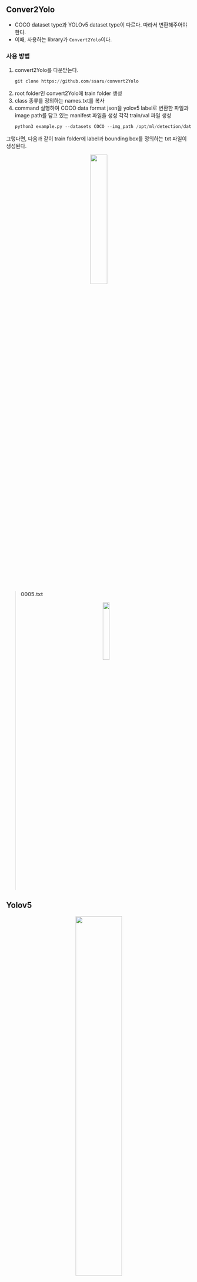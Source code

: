 ## Conver2Yolo

- COCO dataset type과 YOLOv5 dataset type이 다르다. 따라서 변환해주어야 한다.
- 이때, 사용하는 library가 `Convert2Yolo`이다.

### 사용 방법

1. convert2Yolo를 다운받는다.
    ```python
    git clone https://github.com/ssaru/convert2Yolo
    ```
2. root folder인 convert2Yolo에 train folder 생성
3. class 종류를 정의하는 names.txt를 복사
4. command 실행하여 COCO data format json을 yolov5 label로 변환한 파일과 image path를 담고 있는 manifest 파일을 생성 각각 train/val 파일 생성
    ```python
    python3 example.py --datasets COCO --img_path /opt/ml/detection/dataset/train1 --label /opt/ml/detection/dataset/train.json --convert_output_path ./ --img_type ".jpg" --manifest_path ./ --cls_list_file names.txt
    ```
그렇다면, 다음과 같이 train folder에 label과 bounding box를 정의하는 txt 파일이 생성된다.

<p align="center"><img src="https://user-images.githubusercontent.com/57162812/159856733-6579e32e-251d-43cb-93d1-37e8836e3e43.png" width = "30%"></p>

> **0005.txt**
> 
> <p align="center"><img src="https://user-images.githubusercontent.com/57162812/159856887-9bf95617-514f-443c-a17a-53fc66967deb.png" width="20%"></p>

## Yolov5
<p align="center"><img src="https://github.com/ultralytics/yolov5/releases/download/v1.0/splash.jpg" width="50%"></p>

### 사용 방법
1. Yolov5를 다운받는다.
    ```python
    git clone https://github.com/open-mmlab/mmdetection.git
    ```
2. Yolov5에 image, label 파일들을 생성해준 후, convert2Yolo로 생성해준 txt 파일과 image 파일을 넣어준다.
    - dataset/train/images
    - dataset/train/labels
    - dataset/val/images
    - dataset/val/labels
3. yolov5/data에 custom_data.yaml을 생성해준다. (data 경로 설정 및 class_num 설정)
    ```yaml
    # cutom_data.yaml
    train: /opt/ml/detection/yolov5/dataset/train
    val: /opt/ml/detection/yolov5/dataset/val

    nc: 10
    names: ['General trash', 'Paper', 'Paper pack', 'Metal', 'Glass', 'Plastic', 'Styrofoam', 'Plastic bag', 'Battery', Clothing]
    ```
    
4. yolov5 folder로 directory를 설정 후, train.py를 실행시킨다.
      ```python
       python train.py --data ./data/custom_data.yaml --cfg ./models/yolov5x.yaml --weight yolov5x.pt --batch 16 --workers 4 --epochs 100 --name yolov5x_100
       ```
       - data : custom_data 경로
       - cfg : 사용할 모델 : yolov5/models에서 확인 가능
       - weight : 사용할 모델의 pretained weight

### inference
```python
python detect.py --source {test data 경로} --weight {model 저장 경로}
```
### 출처
- [object-detection-level2-cv-10](https://github.com/boostcampaitech2/object-detection-level2-cv-10/tree/main/yolov5)
- [YOLOv5 in PyTorch - Train Custom Data 따라하기](https://www.youtube.com/watch?v=y3FkRXZqE2s)
- [[YOLOv5] train + inference 자세하게 알아보자](https://danny0628.tistory.com/65)
